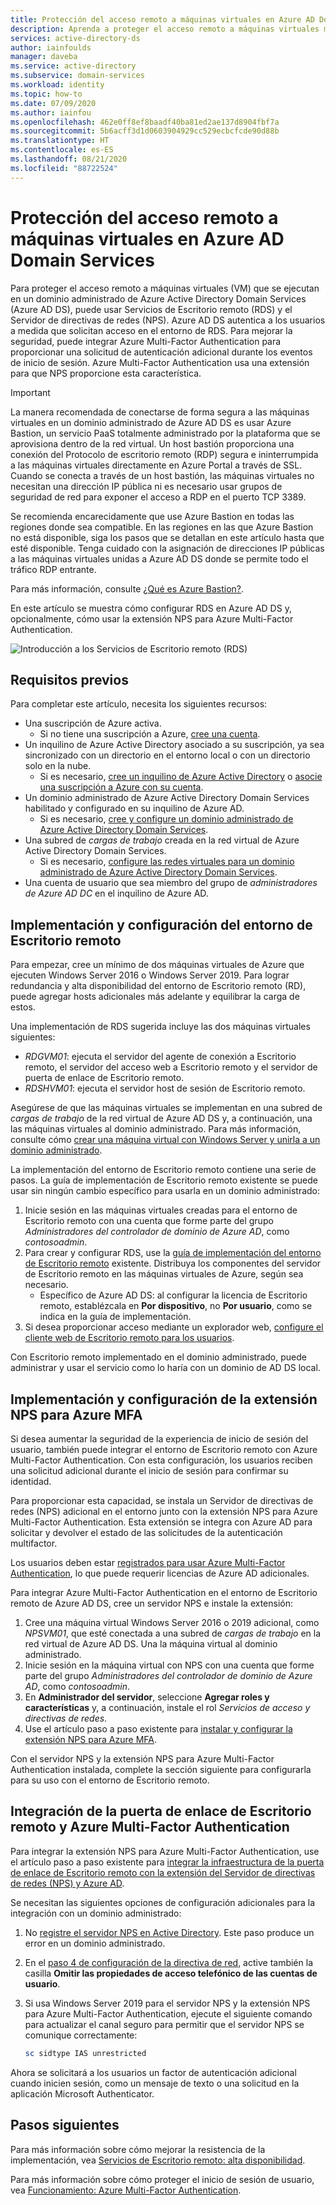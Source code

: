 ```yaml
---
title: Protección del acceso remoto a máquinas virtuales en Azure AD Domain Services | Microsoft Docs
description: Aprenda a proteger el acceso remoto a máquinas virtuales mediante el Servidor de directivas de redes (NPS) y Azure Multi-Factor Authentication con una implementación de Servicios de Escritorio remoto en un dominio administrado de Azure Active Directory Domain Services.
services: active-directory-ds
author: iainfoulds
manager: daveba
ms.service: active-directory
ms.subservice: domain-services
ms.workload: identity
ms.topic: how-to
ms.date: 07/09/2020
ms.author: iainfou
ms.openlocfilehash: 462e0ff8ef8baadf40ba81ed2ae137d8904fbf7a
ms.sourcegitcommit: 5b6acff3d1d0603904929cc529ecbcfcde90d88b
ms.translationtype: HT
ms.contentlocale: es-ES
ms.lasthandoff: 08/21/2020
ms.locfileid: "88722524"
---
```

# <a name="secure-remote-access-to-virtual-machines-in-azure-active-directory-domain-services"></a>Protección del acceso remoto a máquinas virtuales en Azure AD Domain Services

Para proteger el acceso remoto a máquinas virtuales (VM) que se ejecutan en un dominio administrado de Azure Active Directory Domain Services (Azure AD DS), puede usar Servicios de Escritorio remoto (RDS) y el Servidor de directivas de redes (NPS). Azure AD DS autentica a los usuarios a medida que solicitan acceso en el entorno de RDS. Para mejorar la seguridad, puede integrar Azure Multi-Factor Authentication para proporcionar una solicitud de autenticación adicional durante los eventos de inicio de sesión. Azure Multi-Factor Authentication usa una extensión para que NPS proporcione esta característica.

> [!IMPORTANT]
> La manera recomendada de conectarse de forma segura a las máquinas virtuales en un dominio administrado de Azure AD DS es usar Azure Bastion, un servicio PaaS totalmente administrado por la plataforma que se aprovisiona dentro de la red virtual. Un host bastión proporciona una conexión del Protocolo de escritorio remoto (RDP) segura e ininterrumpida a las máquinas virtuales directamente en Azure Portal a través de SSL. Cuando se conecta a través de un host bastión, las máquinas virtuales no necesitan una dirección IP pública ni es necesario usar grupos de seguridad de red para exponer el acceso a RDP en el puerto TCP 3389.
>
> Se recomienda encarecidamente que use Azure Bastion en todas las regiones donde sea compatible. En las regiones en las que Azure Bastion no está disponible, siga los pasos que se detallan en este artículo hasta que esté disponible. Tenga cuidado con la asignación de direcciones IP públicas a las máquinas virtuales unidas a Azure AD DS donde se permite todo el tráfico RDP entrante.
>
> Para más información, consulte [¿Qué es Azure Bastion?][bastion-overview].

En este artículo se muestra cómo configurar RDS en Azure AD DS y, opcionalmente, cómo usar la extensión NPS para Azure Multi-Factor Authentication.

![Introducción a los Servicios de Escritorio remoto (RDS)](./media/enable-network-policy-server/remote-desktop-services-overview.png)

## <a name="prerequisites"></a>Requisitos previos

Para completar este artículo, necesita los siguientes recursos:

* Una suscripción de Azure activa.
    * Si no tiene una suscripción a Azure, [cree una cuenta](https://azure.microsoft.com/free/?WT.mc_id=A261C142F).
* Un inquilino de Azure Active Directory asociado a su suscripción, ya sea sincronizado con un directorio en el entorno local o con un directorio solo en la nube.
    * Si es necesario, [cree un inquilino de Azure Active Directory][create-azure-ad-tenant] o [asocie una suscripción a Azure con su cuenta][associate-azure-ad-tenant].
* Un dominio administrado de Azure Active Directory Domain Services habilitado y configurado en su inquilino de Azure AD.
    * Si es necesario, [cree y configure un dominio administrado de Azure Active Directory Domain Services][create-azure-ad-ds-instance].
* Una subred de *cargas de trabajo* creada en la red virtual de Azure Active Directory Domain Services.
    * Si es necesario, [configure las redes virtuales para un dominio administrado de Azure Active Directory Domain Services][configure-azureadds-vnet].
* Una cuenta de usuario que sea miembro del grupo de *administradores de Azure AD DC* en el inquilino de Azure AD.

## <a name="deploy-and-configure-the-remote-desktop-environment"></a>Implementación y configuración del entorno de Escritorio remoto

Para empezar, cree un mínimo de dos máquinas virtuales de Azure que ejecuten Windows Server 2016 o Windows Server 2019. Para lograr redundancia y alta disponibilidad del entorno de Escritorio remoto (RD), puede agregar hosts adicionales más adelante y equilibrar la carga de estos.

Una implementación de RDS sugerida incluye las dos máquinas virtuales siguientes:

* *RDGVM01*: ejecuta el servidor del agente de conexión a Escritorio remoto, el servidor del acceso web a Escritorio remoto y el servidor de puerta de enlace de Escritorio remoto.
* *RDSHVM01*: ejecuta el servidor host de sesión de Escritorio remoto.

Asegúrese de que las máquinas virtuales se implementan en una subred de *cargas de trabajo* de la red virtual de Azure AD DS y, a continuación, una las máquinas virtuales al dominio administrado. Para más información, consulte cómo [crear una máquina virtual con Windows Server y unirla a un dominio administrado][tutorial-create-join-vm].

La implementación del entorno de Escritorio remoto contiene una serie de pasos. La guía de implementación de Escritorio remoto existente se puede usar sin ningún cambio específico para usarla en un dominio administrado:

1. Inicie sesión en las máquinas virtuales creadas para el entorno de Escritorio remoto con una cuenta que forme parte del grupo *Administradores del controlador de dominio de Azure AD*, como *contosoadmin*.
1. Para crear y configurar RDS, use la [guía de implementación del entorno de Escritorio remoto][deploy-remote-desktop] existente. Distribuya los componentes del servidor de Escritorio remoto en las máquinas virtuales de Azure, según sea necesario.
    * Específico de Azure AD DS: al configurar la licencia de Escritorio remoto, establézcala en **Por dispositivo**, no **Por usuario**, como se indica en la guía de implementación.
1. Si desea proporcionar acceso mediante un explorador web, [configure el cliente web de Escritorio remoto para los usuarios][rd-web-client].

Con Escritorio remoto implementado en el dominio administrado, puede administrar y usar el servicio como lo haría con un dominio de AD DS local.

## <a name="deploy-and-configure-nps-and-the-azure-mfa-nps-extension"></a>Implementación y configuración de la extensión NPS para Azure MFA

Si desea aumentar la seguridad de la experiencia de inicio de sesión del usuario, también puede integrar el entorno de Escritorio remoto con Azure Multi-Factor Authentication. Con esta configuración, los usuarios reciben una solicitud adicional durante el inicio de sesión para confirmar su identidad.

Para proporcionar esta capacidad, se instala un Servidor de directivas de redes (NPS) adicional en el entorno junto con la extensión NPS para Azure Multi-Factor Authentication. Esta extensión se integra con Azure AD para solicitar y devolver el estado de las solicitudes de la autenticación multifactor.

Los usuarios deben estar [registrados para usar Azure Multi-Factor Authentication][user-mfa-registration], lo que puede requerir licencias de Azure AD adicionales.

Para integrar Azure Multi-Factor Authentication en el entorno de Escritorio remoto de Azure AD DS, cree un servidor NPS e instale la extensión:

1. Cree una máquina virtual Windows Server 2016 o 2019 adicional, como *NPSVM01*, que esté conectada a una subred de *cargas de trabajo* en la red virtual de Azure AD DS. Una la máquina virtual al dominio administrado.
1. Inicie sesión en la máquina virtual con NPS con una cuenta que forme parte del grupo *Administradores del controlador de dominio de Azure AD*, como *contosoadmin*.
1. En **Administrador del servidor**, seleccione **Agregar roles y características** y, a continuación, instale el rol *Servicios de acceso y directivas de redes*.
1. Use el artículo paso a paso existente para [instalar y configurar la extensión NPS para Azure MFA][nps-extension].

Con el servidor NPS y la extensión NPS para Azure Multi-Factor Authentication instalada, complete la sección siguiente para configurarla para su uso con el entorno de Escritorio remoto.

## <a name="integrate-remote-desktop-gateway-and-azure-multi-factor-authentication"></a>Integración de la puerta de enlace de Escritorio remoto y Azure Multi-Factor Authentication

Para integrar la extensión NPS para Azure Multi-Factor Authentication, use el artículo paso a paso existente para [integrar la infraestructura de la puerta de enlace de Escritorio remoto con la extensión del Servidor de directivas de redes (NPS) y Azure AD][azure-mfa-nps-integration].

Se necesitan las siguientes opciones de configuración adicionales para la integración con un dominio administrado:

1. No [registre el servidor NPS en Active Directory][register-nps-ad]. Este paso produce un error en un dominio administrado.
1. En el [paso 4 de configuración de la directiva de red][create-nps-policy], active también la casilla **Omitir las propiedades de acceso telefónico de las cuentas de usuario**.
1. Si usa Windows Server 2019 para el servidor NPS y la extensión NPS para Azure Multi-Factor Authentication, ejecute el siguiente comando para actualizar el canal seguro para permitir que el servidor NPS se comunique correctamente:

    ```powershell
    sc sidtype IAS unrestricted
    ```

Ahora se solicitará a los usuarios un factor de autenticación adicional cuando inicien sesión, como un mensaje de texto o una solicitud en la aplicación Microsoft Authenticator.

## <a name="next-steps"></a>Pasos siguientes

Para más información sobre cómo mejorar la resistencia de la implementación, vea [Servicios de Escritorio remoto: alta disponibilidad][rds-high-availability].

Para más información sobre cómo proteger el inicio de sesión de usuario, vea [Funcionamiento: Azure Multi-Factor Authentication][concepts-mfa].

<!-- INTERNAL LINKS -->
[bastion-overview]: ../bastion/bastion-overview.md
[create-azure-ad-tenant]: ../active-directory/fundamentals/sign-up-organization.md
[associate-azure-ad-tenant]: ../active-directory/fundamentals/active-directory-how-subscriptions-associated-directory.md
[create-azure-ad-ds-instance]: tutorial-create-instance.md
[configure-azureadds-vnet]: tutorial-configure-networking.md
[tutorial-create-join-vm]: join-windows-vm.md
[user-mfa-registration]: ../active-directory/authentication/howto-mfa-nps-extension.md#register-users-for-mfa
[nps-extension]: ../active-directory/authentication/howto-mfa-nps-extension.md
[azure-mfa-nps-integration]: ../active-directory/authentication/howto-mfa-nps-extension-rdg.md
[register-nps-ad]:../active-directory/authentication/howto-mfa-nps-extension-rdg.md#register-server-in-active-directory
[create-nps-policy]: ../active-directory/authentication/howto-mfa-nps-extension-rdg.md#configure-network-policy
[concepts-mfa]: ../active-directory/authentication/concept-mfa-howitworks.md

<!-- EXTERNAL LINKS -->
[deploy-remote-desktop]: /windows-server/remote/remote-desktop-services/rds-deploy-infrastructure
[rd-web-client]: /windows-server/remote/remote-desktop-services/clients/remote-desktop-web-client-admin
[rds-high-availability]: /windows-server/remote/remote-desktop-services/rds-plan-high-availability